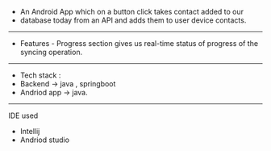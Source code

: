 * An Android App which on a button click takes contact added to our
* database today from an API and adds them to user device contacts.
-----------------------------------------------------------------------------
* Features -  Progress section gives us real-time status of progress of the syncing operation.
------------------------------------------------------------------------------------
* Tech stack :
* Backend -> java , springboot  
* Andriod app -> java. 
---------------------------------------------------------------------------------------
IDE used 
* Intellij 
* Andriod studio
